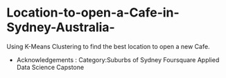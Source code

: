 # Location-to-open-a-Cafe-in-Sydney-Australia-
Using K-Means Clustering to find the best location to open a new Cafe. 

- Acknowledgements : 
Category:Suburbs of Sydney 
Foursquare
Applied Data Science Capstone
